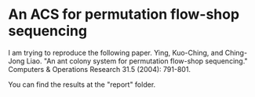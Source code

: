 An ACS for permutation flow-shop sequencing
=============

I am trying to reproduce the following paper.
Ying, Kuo-Ching, and Ching-Jong Liao. "An ant colony system for permutation flow-shop sequencing." Computers & Operations Research 31.5 (2004): 791-801.


You can find the results at the "report" folder.
